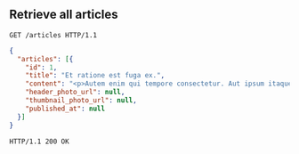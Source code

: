 ## Retrieve all articles

```http
GET /articles HTTP/1.1
```

```json
{
  "articles": [{
    "id": 1,
    "title": "Et ratione est fuga ex.",
    "content": "<p>Autem enim qui tempore consectetur. Aut ipsum itaque dolorem sed.</p>",
    "header_photo_url": null,
    "thumbnail_photo_url": null,
    "published_at": null
  }]
}
```

```http
HTTP/1.1 200 OK
```
